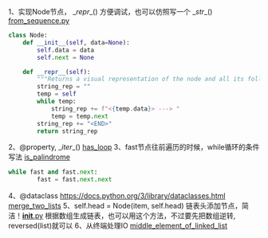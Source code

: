 
1、实现Node节点， \__repr__() 方便调试，也可以仿照写一个 \__str__() [from_sequence.py](./from_sequence.py) 
```python
class Node:
    def __init__(self, data=None):
        self.data = data
        self.next = None

    def __repr__(self):
        """Returns a visual representation of the node and all its following nodes."""
        string_rep = ""
        temp = self
        while temp:
            string_rep += f"<{temp.data}> ---> "
            temp = temp.next
        string_rep += "<END>"
        return string_rep
```

2、@property, \__iter__() [has_loop](./has_loop.py) 
3、fast节点往前遍历的时候，while循环的条件写法 [is_palindrome](./is_palindrome.py)
```python
while fast and fast.next:
        fast = fast.next.next
```
4、@dataclass https://docs.python.org/3/library/dataclasses.html
[merge_two_lists](./merge_two_lists.py)
5、self.head = Node(item, self.head) 链表头添加节点，简洁！[__init__.py](./__init__.py)
根据数组生成链表，也可以用这个方法，不过要先把数组逆转, reversed(list)就可以
6、从终端处理IO [middle_element_of_linked_list](./middle_element_of_linked_list.py)